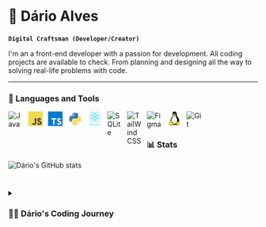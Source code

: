 # 🤿 Dário Alves

**`Digital Craftsman (Developer/Creator)`**

I'm an a front-end developer with a passion for development. All coding projects are available to check. From planning and designing all the way to solving real-life problems with code.

---

### 🧰 Languages and Tools

<img align="left" alt="Java" width="30px" style="padding-right:10px;" src="https://cdn.jsdelivr.net/gh/devicons/devicon/icons/java/java-original.svg"/>
<img align="left" alt="javascript" width="30px" style="padding-right:10px" src="https://raw.githubusercontent.com/devicons/devicon/master/icons/javascript/javascript-original.svg"/>
<img align="left" width="30px" 
alt="typescript"
style="padding-right:10px" src="https://raw.githubusercontent.com/devicons/devicon/master/icons/typescript/typescript-original.svg" />

<img align="left" width="30px" 
alt="typescript"
style="padding-right:10px"  src="https://raw.githubusercontent.com/devicons/devicon/master/icons/python/python-original.svg"/>

<img  align="left" width="30px" 
alt="typescript"
style="padding-right:10px" src="https://raw.githubusercontent.com/devicons/devicon/master/icons/react/react-original-wordmark.svg" alt="react"/>

<img align="left" width="30px" 
alt="SQLite"
style="padding-right:10px" src="https://www.vectorlogo.zone/logos/sqlite/sqlite-icon.svg"  />

<img  align="left" width="30px" 
alt="TailWindCSS"
style="padding-right:10px" src="https://www.vectorlogo.zone/logos/tailwindcss/tailwindcss-icon.svg" alt="tailwind"/>

<img align="left" width="30px" 
alt="Figma"
style="padding-right:10px" src="https://www.vectorlogo.zone/logos/figma/figma-icon.svg" />

<img align="left" width="30px" 
alt="Linux"
style="padding-right:10px" src="https://raw.githubusercontent.com/devicons/devicon/master/icons/linux/linux-original.svg" />

<img align="left" width="30px" 
alt="Git"
style="padding-right:10px" src="https://www.vectorlogo.zone/logos/git-scm/git-scm-icon.svg" />

</p>
<br />

#

#

### 📊 Stats

![Dário's GitHub stats](https://github-readme-stats.vercel.app/api?username=dariocostaalves&show_icons=true&theme=gruvbox)

<!-- ![GitHub Streak](https://streak-stats.demolab.com?user=ForrestKnight&theme=gruvbox&border_radius=4.5) -->

#

<details>
 <summary><h3>👨‍💻 Dário's Coding Journey</h3></summary>
   I am a passionate and highly skilled programmer with a technical background in Technologies and Information Systems Programming finished in 2021 and a degree in Information, Web, and Multimedia Technologies from the University of Maia. My six-month internship in web development honed my web development skills and ability to work in a fast-paced team environment. I have published my works on LinkedIn, have a background in tourism, and am proficient in Portuguese, English, and Spanish with strong communication and stress management skills gained from my experience in the tourism industry. I am confident in my ability to bring value to any organization. 2023 will be a good year for development.

[website]: https://dariocostaalves.github.io/dario-page/

